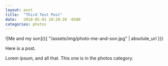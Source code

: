 ```yaml
---
layout: post
title:  "Third Test Post"
date:   2018-05-01 10:20:20 -0500
categories: photos
---
```


![Me and my son]({{ "/assets/img/photo-me-and-son.jpg" | absolute_url }})

Here is a post.

Lorem ipsum, and all that. This one is in the photos category.